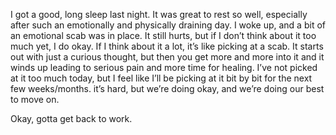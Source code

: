 I got a good, long sleep last night. It was great to rest so well, especially after such an emotionally and physically draining day. I woke up, and a bit of an emotional scab was in place. It still hurts, but if I don’t think about it too much yet, I do okay. If I think about it a lot, it’s like picking at a scab. It starts out with just a curious thought, but then you get more and more into it and it winds up leading to serious pain and more time for healing. I’ve not picked at it too much today, but I feel like I’ll be picking at it bit by bit for the next few weeks/months. it’s hard, but we’re doing okay, and we’re doing our best to move on.

Okay, gotta get back to work.